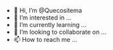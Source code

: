 - 👋 Hi, I’m @Quecositema
- 👀 I’m interested in ...
- 🌱 I’m currently learning ...
- 💞️ I’m looking to collaborate on ...
- 📫 How to reach me ...

<!---
Quecositema/Quecositema is a ✨ special ✨ repository because its `README.md` (this file) appears on your GitHub profile.
You can click the Preview link to take a look at your changes.
--->
